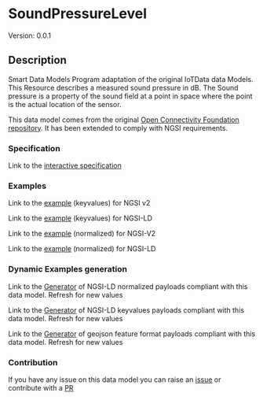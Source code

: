 # SoundPressureLevel
Version: 0.0.1

## Description 

Smart Data Models Program adaptation of the original IoTData data Models. This Resource describes a measured sound pressure in dB.  The Sound pressure is a property of the sound field at a point in space where the point is the actual location of the sensor.

This data model comes from the original [Open Connectivity Foundation repository](https://github.com/openconnectivityfoundation/IoTDataModels). It has been extended to comply with NGSI requirements.
### Specification

Link to the [interactive specification](https://swagger.lab.fiware.org/?url=https://smart-data-models.github.io/dataModel.OCF/SoundPressureLevel/swagger.yaml)
### Examples

Link to the [example](https://smart-data-models.github.io/dataModel.OCF/SoundPressureLevel/examples/example.json) (keyvalues) for NGSI v2

Link to the [example](https://smart-data-models.github.io/dataModel.OCF/SoundPressureLevel/examples/example.jsonld) (keyvalues) for NGSI-LD

Link to the [example](https://smart-data-models.github.io/dataModel.OCF/SoundPressureLevel/examples/example-normalized.json) (normalized) for NGSI-V2

Link to the [example](https://smart-data-models.github.io/dataModel.OCF/SoundPressureLevel/examples/example-normalized.jsonld) (normalized) for NGSI-LD
### Dynamic Examples generation

Link to the [Generator](https://smartdatamodels.org/extra/ngsi-ld_generator.php?schemaUrl=https://raw.githubusercontent.com/smart-data-models/dataModel.OCF/master/SoundPressureLevel/schema.json&email=info@smartdatamodels.org) of NGSI-LD normalized payloads compliant with this data model. Refresh for new values

Link to the [Generator](https://smartdatamodels.org/extra/ngsi-ld_generator_keyvalues.php?schemaUrl=https://raw.githubusercontent.com/smart-data-models/dataModel.OCF/master/SoundPressureLevel/schema.json&email=info@smartdatamodels.org) of NGSI-LD keyvalues payloads compliant with this data model. Refresh for new values

Link to the [Generator](https://smartdatamodels.org/extra/geojson_features_generator.php?schemaUrl=https://raw.githubusercontent.com/smart-data-models/dataModel.OCF/master/SoundPressureLevel/schema.json&email=info@smartdatamodels.org) of geojson feature format payloads compliant with this data model. Refresh for new values
### Contribution

 If you have any issue on this data model you can raise an [issue](https://github.com/smart-data-models/dataModel.OCF/issues)  or contribute with a [PR](https://github.com/smart-data-models/dataModel.OCF/pulls)